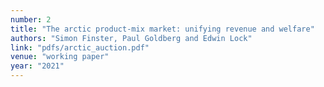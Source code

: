 ```yaml
---
number: 2
title: "The arctic product-mix market: unifying revenue and welfare"
authors: "Simon Finster, Paul Goldberg and Edwin Lock"
link: "pdfs/arctic_auction.pdf"
venue: "working paper"
year: "2021"
---
```


